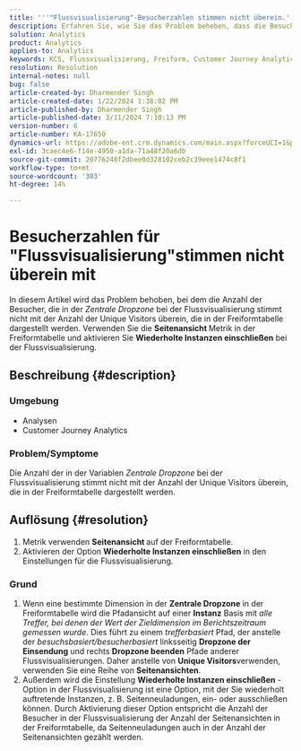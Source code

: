 ```yaml
---
title: '''"Flussvisualisierung"-Besucherzahlen stimmen nicht überein.'
description: Erfahren Sie, wie Sie das Problem beheben, dass die Besuchernummer für die "Flussvisualisierung"nicht mit der Anzahl der Besucher in der Freiformtabelle übereinstimmt. Verwenden Sie die Funktion "Metrik-Seitenansicht".
solution: Analytics
product: Analytics
applies-to: Analytics
keywords: KCS, Flussvisualisierung, Freiform, Customer Journey Analytics, Übereinstimmung, Besucher
resolution: Resolution
internal-notes: null
bug: false
article-created-by: Dharmender Singh
article-created-date: 1/22/2024 1:38:02 PM
article-published-by: Dharmender Singh
article-published-date: 3/11/2024 7:10:13 PM
version-number: 6
article-number: KA-17650
dynamics-url: https://adobe-ent.crm.dynamics.com/main.aspx?forceUCI=1&pagetype=entityrecord&etn=knowledgearticle&id=60433671-2bb9-ee11-a569-6045bd006149
exl-id: 3caec4e6-f14e-4950-a1da-71a48f20a6db
source-git-commit: 20776248f2dbee0d328102ceb2c39eee1474c8f1
workflow-type: tm+mt
source-wordcount: '303'
ht-degree: 14%

---
```


# Besucherzahlen für &quot;Flussvisualisierung&quot;stimmen nicht überein mit


In diesem Artikel wird das Problem behoben, bei dem die Anzahl der Besucher, die in der *Zentrale Dropzone* bei der Flussvisualisierung stimmt nicht mit der Anzahl der Unique Visitors überein, die in der Freiformtabelle dargestellt werden. Verwenden Sie die <b>Seitenansicht </b>Metrik in der Freiformtabelle und aktivieren Sie <b>Wiederholte Instanzen einschließen</b> bei der Flussvisualisierung.

## Beschreibung {#description}


### <b>Umgebung</b>

- Analysen
- Customer Journey Analytics




### <b>Problem/Symptome</b>

Die Anzahl der in der Variablen *Zentrale Dropzone* bei der Flussvisualisierung stimmt nicht mit der Anzahl der Unique Visitors überein, die in der Freiformtabelle dargestellt werden.


## Auflösung {#resolution}


1. Metrik verwenden <b>Seitenansicht </b>auf der Freiformtabelle.
2. Aktivieren der Option <b>Wiederholte Instanzen einschließen</b> in den Einstellungen für die Flussvisualisierung.


### Grund

1. Wenn eine bestimmte Dimension in der <b>Zentrale Dropzone</b> in der Freiformtabelle wird die Pfadansicht auf einer <b>Instanz</b> Basis mit *alle Treffer, bei denen der Wert der Zieldimension im Berichtszeitraum gemessen wurde*. Dies führt zu einem *trefferbasiert* Pfad, der anstelle der *besuchsbasiert/besucherbasiert* linksseitig <b>Dropzone der Einsendung</b> und rechts <b>Dropzone beenden</b> Pfade anderer Flussvisualisierungen. Daher anstelle von <b>Unique Visitors</b>verwenden, verwenden Sie eine Reihe von <b>Seitenansichten</b>.
2. Außerdem wird die Einstellung <b>Wiederholte Instanzen einschließen</b> -Option in der Flussvisualisierung ist eine Option, mit der Sie wiederholt auftretende Instanzen, z. B. Seitenneuladungen, ein- oder ausschließen können. Durch Aktivierung dieser Option entspricht die Anzahl der Besucher in der Flussvisualisierung der Anzahl der Seitenansichten in der Freiformtabelle, da Seitenneuladungen auch in der Anzahl der Seitenansichten gezählt werden.
